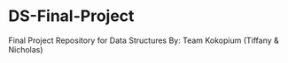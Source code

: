 # DS-Final-Project
Final Project Repository for Data Structures
By: Team Kokopium (Tiffany & Nicholas)
